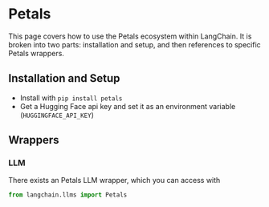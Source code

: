 # Petals

This page covers how to use the Petals ecosystem within LangChain.
It is broken into two parts: installation and setup, and then references to specific Petals wrappers.

## Installation and Setup
- Install with `pip install petals`
- Get a Hugging Face api key and set it as an environment variable (`HUGGINGFACE_API_KEY`)

## Wrappers

### LLM

There exists an Petals LLM wrapper, which you can access with 
```python
from langchain.llms import Petals
```
